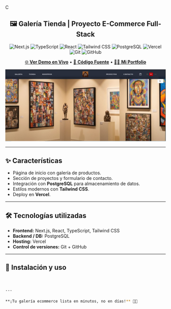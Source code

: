 C<div align="center">
  
🖼️ Galería Tienda | Proyecto E-Commerce Full-Stack
-
![Next.js](https://img.shields.io/badge/Next.js-14-black?style=for-the-badge&logo=next.js&logoColor=white)
![TypeScript](https://img.shields.io/badge/TypeScript-5-3178C6?style=for-the-badge&logo=typescript&logoColor=white)
![React](https://img.shields.io/badge/React-18-61DAFB?style=for-the-badge&logo=react&logoColor=black)
![Tailwind CSS](https://img.shields.io/badge/Tailwind_CSS-3-38B2AC?style=for-the-badge&logo=tailwind-css&logoColor=white)
![PostgreSQL](https://img.shields.io/badge/PostgreSQL-16-336791?style=for-the-badge&logo=postgresql&logoColor=white)
![Vercel](https://img.shields.io/badge/Vercel-Deploy-000000?style=for-the-badge&logo=vercel&logoColor=white)
![Git](https://img.shields.io/badge/Git-F05032?style=for-the-badge&logo=git&logoColor=white)
![GitHub](https://img.shields.io/badge/GitHub-Repo-000000?style=for-the-badge&logo=github&logoColor=white)

  [🌐 **Ver Demo en Vivo**](https://galeria-tienda.vercel.app/) • [📂 **Código Fuente**](https://github.com/usuario/galeria-tienda) • [👨‍💻 **Mi Portfolio**](https://github.com/usuario)
</div>
  
![Vista previa](captura.PNG)

---

## ✨ Características

- Página de inicio con galería de productos.  
- Sección de proyectos y formulario de contacto.  
- Integración con **PostgreSQL** para almacenamiento de datos.  
- Estilos modernos con **Tailwind CSS**.  
- Deploy en **Vercel**.  

---

## 🛠️ Tecnologías utilizadas

- **Frontend:** Next.js, React, TypeScript, Tailwind CSS  
- **Backend / DB:** PostgreSQL  
- **Hosting:** Vercel  
- **Control de versiones:** Git + GitHub  

---

## 🚀 Instalación y uso

```bash


---

**¡Tu galería ecommerce lista en minutos, no en días!** 🎨🛒
